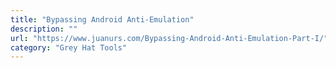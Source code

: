```yaml
---
title: "Bypassing Android Anti-Emulation"
description: ""
url: "https://www.juanurs.com/Bypassing-Android-Anti-Emulation-Part-I/"
category: "Grey Hat Tools"
---
```


